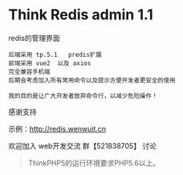Think Redis admin 1.1
===============

redis的管理界面
    
    后端采用 tp.5.1   predis扩展
    前端采用 vue2  以及 axios
    完全兼容手机端
    后期会考虑加入所有常用命令以及提示方便开发者更安全的使用
    
    我的目的是让广大开发者放弃命令行，以减少危险操作！
    
感谢支持

示例：<a target="_blank">http://redis.wenwuit.cn</a>

欢迎加入  web开发交流 群【521838705】 讨论  

> ThinkPHP5的运行环境要求PHP5.6以上。
